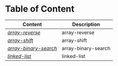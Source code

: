 # Table of Content

 | Content      | Description
------------      | ------------
*[array-reverse](https://github.com/Sondos-Braim/data-structures-and-algorithms-python/blob/master/data_structures_and_algorithms/challenges/array_reverse/README.md)* | array-reverse
*[array-shift](https://github.com/Sondos-Braim/data-structures-and-algorithms-python/blob/master/data_structures_and_algorithms/challenges/array_shift/README.md)* | array-shift
*[array-binary-search](https://github.com/Sondos-Braim/data-structures-and-algorithms-python/blob/master/data_structures_and_algorithms/challenges/array_binary_search/README.md)* | array-binary-search
*[linked-list](https://github.com/Sondos-Braim/data-structures-and-algorithms-python/blob/master/data_structures_and_algorithms/Data_Structures/linked_list/README.md)* | linked-list

